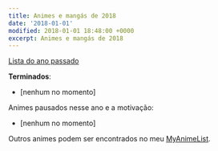 ```yaml
---
title: Animes e mangás de 2018
date: '2018-01-01'
modified: 2018-01-01 18:48:00 +0000
excerpt: Animes e mangás de 2018
---
```




[Lista do ano passado](https://qgustavor.github.io/blog/animes-assistidos-e-mangás-de-2017)

**Terminados**:

-   [nenhum no momento]

Animes pausados nesse ano e a motivação:

-   [nenhum no momento]

Outros animes podem ser encontrados no meu [MyAnimeList](https://myanimelist.net/animelist/qgustavor).
